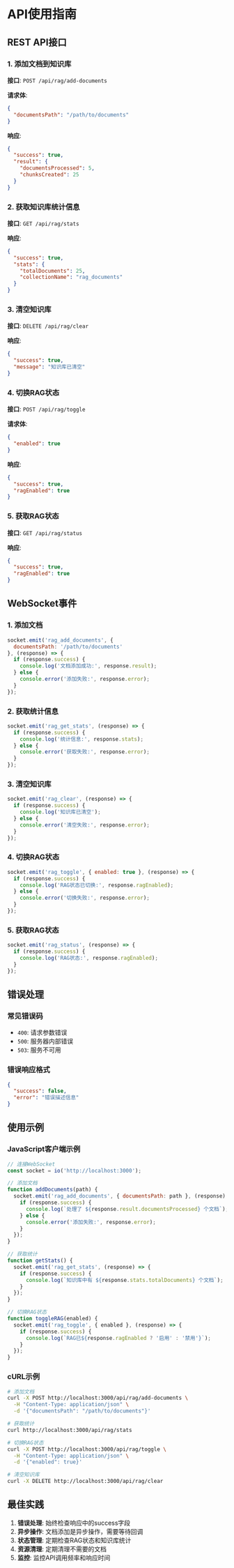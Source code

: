 # API使用指南

## REST API接口

### 1. 添加文档到知识库

**接口**: `POST /api/rag/add-documents`

**请求体**:
```json
{
  "documentsPath": "/path/to/documents"
}
```

**响应**:
```json
{
  "success": true,
  "result": {
    "documentsProcessed": 5,
    "chunksCreated": 25
  }
}
```

### 2. 获取知识库统计信息

**接口**: `GET /api/rag/stats`

**响应**:
```json
{
  "success": true,
  "stats": {
    "totalDocuments": 25,
    "collectionName": "rag_documents"
  }
}
```

### 3. 清空知识库

**接口**: `DELETE /api/rag/clear`

**响应**:
```json
{
  "success": true,
  "message": "知识库已清空"
}
```

### 4. 切换RAG状态

**接口**: `POST /api/rag/toggle`

**请求体**:
```json
{
  "enabled": true
}
```

**响应**:
```json
{
  "success": true,
  "ragEnabled": true
}
```

### 5. 获取RAG状态

**接口**: `GET /api/rag/status`

**响应**:
```json
{
  "success": true,
  "ragEnabled": true
}
```

## WebSocket事件

### 1. 添加文档

```javascript
socket.emit('rag_add_documents', { 
  documentsPath: '/path/to/documents' 
}, (response) => {
  if (response.success) {
    console.log('文档添加成功:', response.result);
  } else {
    console.error('添加失败:', response.error);
  }
});
```

### 2. 获取统计信息

```javascript
socket.emit('rag_get_stats', (response) => {
  if (response.success) {
    console.log('统计信息:', response.stats);
  } else {
    console.error('获取失败:', response.error);
  }
});
```

### 3. 清空知识库

```javascript
socket.emit('rag_clear', (response) => {
  if (response.success) {
    console.log('知识库已清空');
  } else {
    console.error('清空失败:', response.error);
  }
});
```

### 4. 切换RAG状态

```javascript
socket.emit('rag_toggle', { enabled: true }, (response) => {
  if (response.success) {
    console.log('RAG状态已切换:', response.ragEnabled);
  } else {
    console.error('切换失败:', response.error);
  }
});
```

### 5. 获取RAG状态

```javascript
socket.emit('rag_status', (response) => {
  if (response.success) {
    console.log('RAG状态:', response.ragEnabled);
  }
});
```

## 错误处理

### 常见错误码

- `400`: 请求参数错误
- `500`: 服务器内部错误
- `503`: 服务不可用

### 错误响应格式

```json
{
  "success": false,
  "error": "错误描述信息"
}
```

## 使用示例

### JavaScript客户端示例

```javascript
// 连接WebSocket
const socket = io('http://localhost:3000');

// 添加文档
function addDocuments(path) {
  socket.emit('rag_add_documents', { documentsPath: path }, (response) => {
    if (response.success) {
      console.log(`处理了 ${response.result.documentsProcessed} 个文档`);
    } else {
      console.error('添加失败:', response.error);
    }
  });
}

// 获取统计
function getStats() {
  socket.emit('rag_get_stats', (response) => {
    if (response.success) {
      console.log(`知识库中有 ${response.stats.totalDocuments} 个文档`);
    }
  });
}

// 切换RAG状态
function toggleRAG(enabled) {
  socket.emit('rag_toggle', { enabled }, (response) => {
    if (response.success) {
      console.log(`RAG已${response.ragEnabled ? '启用' : '禁用'}`);
    }
  });
}
```

### cURL示例

```bash
# 添加文档
curl -X POST http://localhost:3000/api/rag/add-documents \
  -H "Content-Type: application/json" \
  -d '{"documentsPath": "/path/to/documents"}'

# 获取统计
curl http://localhost:3000/api/rag/stats

# 切换RAG状态
curl -X POST http://localhost:3000/api/rag/toggle \
  -H "Content-Type: application/json" \
  -d '{"enabled": true}'

# 清空知识库
curl -X DELETE http://localhost:3000/api/rag/clear
```

## 最佳实践

1. **错误处理**: 始终检查响应中的success字段
2. **异步操作**: 文档添加是异步操作，需要等待回调
3. **状态管理**: 定期检查RAG状态和知识库统计
4. **资源清理**: 定期清理不需要的文档
5. **监控**: 监控API调用频率和响应时间 